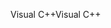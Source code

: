 <span data-ttu-id="4a51e-101">Visual C++</span><span class="sxs-lookup"><span data-stu-id="4a51e-101">Visual C++</span></span>